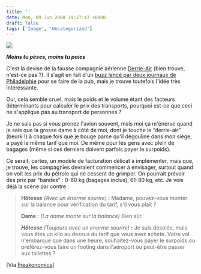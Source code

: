 ```yaml
---
title: ''
date: Mon, 09 Jun 2008 19:27:47 +0000
draft: false
tags: ['Image', 'Uncategorized']
---
```


![](https://madd0.files.wordpress.com/2008/06/rcxxgaq0na1096p2gvybr31v_500.jpg)

**_Moins tu pèses, moins tu paies_**

C'est la devise de la fausse compagnie aérienne [Derrie-Air](http://flyderrie-air.com/) (bien trouvé, n'est-ce pas ?). Il s'agit en fait d'un [buzz lancé par deux journaux de Philadelphie](http://news.yahoo.com/s/ap/20080606/ap_on_fe_st/philadelphia_newspapers_fake_ads) pour se faire de la pub, mais je trouve toutefois l'idée très intéressante.

Oui, cela semble cruel, mais le poids et le volume étant des facteurs déterminants pour calculer le prix des transports, pourquoi est-ce que ceci ne s'applique pas au transport de personnes ?

Je ne sais pas si vous prenez l'avion souvent, mais moi ça m'énerve quand je sais que la grosse dame à côté de moi, dont je touche le “derrie-air” (beurk !) à chaque fois que je bouge parce qu'il dégouline dans mon siège, a payé le même tarif que moi. De même pour les gens avec plein de bagages (même si ces derniers doivent parfois payer le surpoids).

Ce serait, certes, un modèle de facturation délicat à implémenter, mais que, je trouve, les compagnies devraient commencer à envisager, surtout quand on voit les prix du pétrole qui ne cessent de grimper. On pourrait prévoir des prix par “bandes” : 0-60 kg (bagages inclus), 61-80 kg, etc. Je vois déjà la scène par contre :

> **Hôtesse** _(Avec un énorme sourire)_ **:** Madame, pouvez-vous monter sur la balance pour vérification du tarif, s'il vous plaît ?
> 
> **Dame :** _(La dame monte sur la balance)_ Bien sûr.
> 
> _**Hôtesse** (Toujours avec un énorme sourire) **:**_ Je suis désolée, mais vous êtes un kilo au dessus du tarif que vous avez acheté. Votre vol n'embarque que dans une heure, souhaitez-vous payer le surpoids ou préférez-vous faire un footing dans l'aéroport ou peut-être passer aux toilettes ?

\[Via [Freakonomics](http://freakonomics.blogs.nytimes.com/2008/06/09/should-thinner-people-fly-cheaper/)\]